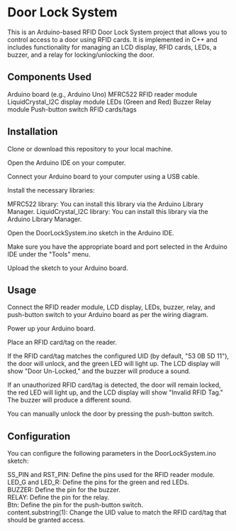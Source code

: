 <h1> Door Lock System </h1>

This is an Arduino-based RFID Door Lock System project that allows you to control access to a door using RFID cards. It is implemented in C++ and includes functionality for managing an LCD display, RFID cards, LEDs, a buzzer, and a relay for locking/unlocking the door.

<h2> Components Used </h2>
Arduino board (e.g., Arduino Uno)
MFRC522 RFID reader module
LiquidCrystal_I2C display module
LEDs (Green and Red)
Buzzer
Relay module
Push-button switch
RFID cards/tags

<h2> Installation </h2>
Clone or download this repository to your local machine.

Open the Arduino IDE on your computer.

Connect your Arduino board to your computer using a USB cable.

Install the necessary libraries:

MFRC522 library: You can install this library via the Arduino Library Manager.
LiquidCrystal_I2C library: You can install this library via the Arduino Library Manager.

Open the DoorLockSystem.ino sketch in the Arduino IDE.

Make sure you have the appropriate board and port selected in the Arduino IDE under the "Tools" menu.

Upload the sketch to your Arduino board.

<h2> Usage </h2>
Connect the RFID reader module, LCD display, LEDs, buzzer, relay, and push-button switch to your Arduino board as per the wiring diagram.

Power up your Arduino board.

Place an RFID card/tag on the reader.

If the RFID card/tag matches the configured UID (by default, "53 0B 5D 11"), the door will unlock, and the green LED will light up. The LCD display will show "Door Un-Locked," and the buzzer will produce a sound.

If an unauthorized RFID card/tag is detected, the door will remain locked, the red LED will light up, and the LCD display will show "Invalid RFID Tag." The buzzer will produce a different sound.

You can manually unlock the door by pressing the push-button switch.

<h2> Configuration </h2>
<p>
You can configure the following parameters in the DoorLockSystem.ino sketch:

SS_PIN and RST_PIN: Define the pins used for the RFID reader module.<br>
LED_G and LED_R: Define the pins for the green and red LEDs.<br>
BUZZER: Define the pin for the buzzer.<br>
RELAY: Define the pin for the relay.<br>
Btn: Define the pin for the push-button switch.<br>
content.substring(1): Change the UID value to match the RFID card/tag that should be granted access.
</p>
